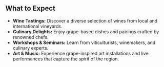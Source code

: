 ## What to Expect

- **Wine Tastings:** Discover a diverse selection of wines from local and international vineyards.
- **Culinary Delights:** Enjoy grape-based dishes and pairings crafted by renowned chefs.
- **Workshops & Seminars:** Learn from viticulturists, winemakers, and culinary experts.
- **Art & Music:** Experience grape-inspired art installations and live performances that capture the spirit of the region.